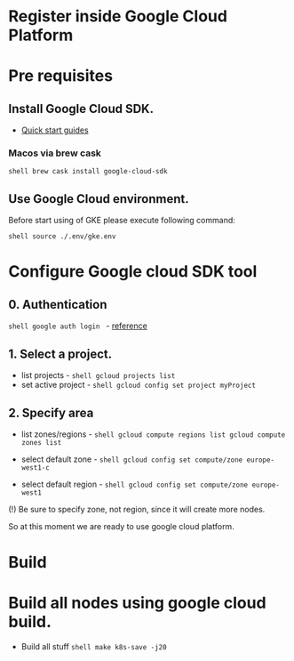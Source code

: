 # Register inside Google Cloud Platform

# Pre requisites
## Install Google Cloud SDK.

* [Quick start guides](https://cloud.google.com/sdk/docs/quickstarts)

### Macos via brew cask
`shell
brew cask install google-cloud-sdk
`

## Use Google Cloud environment.

Before start using of GKE please execute following command:

`shell
source ./.env/gke.env
`

# Configure Google cloud SDK tool 

## 0. Authentication

`shell
google auth login
` - [reference](https://cloud.google.com/sdk/gcloud/reference/auth/login)
 
## 1. Select a project.

* list projects - 
`shell
gcloud projects list
`
* set active project - 
`shell
gcloud config set project myProject
`

## 2. Specify area
* list zones/regions - 
`shell
gcloud compute regions list
gcloud compute zones list
`
* select default zone - 
`shell
gcloud config set compute/zone europe-west1-c
`

* select default region - 
`shell
gcloud config set compute/zone europe-west1
`

(!) Be sure to specify zone, not region, since it will create more nodes.

So at this moment we are ready to use google cloud platform. 

# Build

# Build all nodes using google cloud build.
* Build all stuff 
`shell
make k8s-save -j20
`